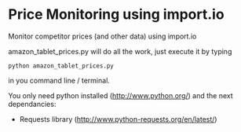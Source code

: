 Price Monitoring using import.io
================

Monitor competitor prices (and other data) using import.io

amazon_tablet_prices.py will do all the work, just execute it by typing 

    python amazon_tablet_prices.py 

in you command line / terminal.


You only need python installed (http://www.python.org/) and the next dependancies:
- Requests library (http://www.python-requests.org/en/latest/)

